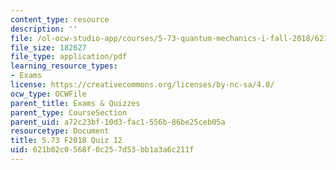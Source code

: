 ```yaml
---
content_type: resource
description: ''
file: /ol-ocw-studio-app/courses/5-73-quantum-mechanics-i-fall-2018/621b02c0568f0c257d53bb1a3a6c211f_MIT5_73F18_quiz12.pdf
file_size: 182627
file_type: application/pdf
learning_resource_types:
- Exams
license: https://creativecommons.org/licenses/by-nc-sa/4.0/
ocw_type: OCWFile
parent_title: Exams & Quizzes
parent_type: CourseSection
parent_uid: a72c23bf-10d3-fac1-556b-86be25ceb05a
resourcetype: Document
title: 5.73 F2018 Quiz 12
uid: 621b02c0-568f-0c25-7d53-bb1a3a6c211f
---
```

